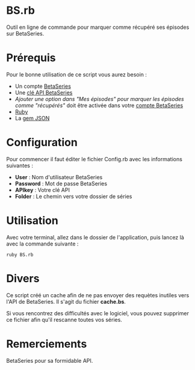 BS.rb
===

Outil en ligne de commande pour marquer comme récupéré ses épisodes sur BetaSeries.

Prérequis
===
Pour le bonne utilisation de ce script vous aurez besoin :

* Un compte [BetaSeries](http://betaseries.com)
* Une [clé API BetaSeries](http://www.betaseries.com/api)
* *Ajouter une option dans "Mes épisodes" pour marquer les épisodes comme "récupérés"* doit être activée dans votre [compte BetaSeries](http://www.betaseries.com/compte)
* [Ruby](http://www.ruby-lang.org/fr/)
* La [gem JSON](http://flori.github.com/json/)

Configuration
===

Pour commencer il faut éditer le fichier Config.rb avec les informations suivantes :

* **User** : Nom d'utilisateur BetaSeries
* **Password** : Mot de passe BetaSeries
* **APIkey** : Votre clé API
* **Folder** : Le chemin vers votre dossier de séries

Utilisation
===

Avec votre terminal, allez dans le dossier de l'application, puis lancez là avec la commande suivante :

	ruby BS.rb

Divers
===

Ce script créé un cache afin de ne pas envoyer des requètes inutiles vers l'API de BetaSeries. Il s'agit du fichier **cache.bs**.

Si vous rencontrez des difficultés avec le logiciel, vous pouvez supprimer ce fichier afin qu'il rescanne toutes vos séries.

Remerciements
===
BetaSeries pour sa formidable API.